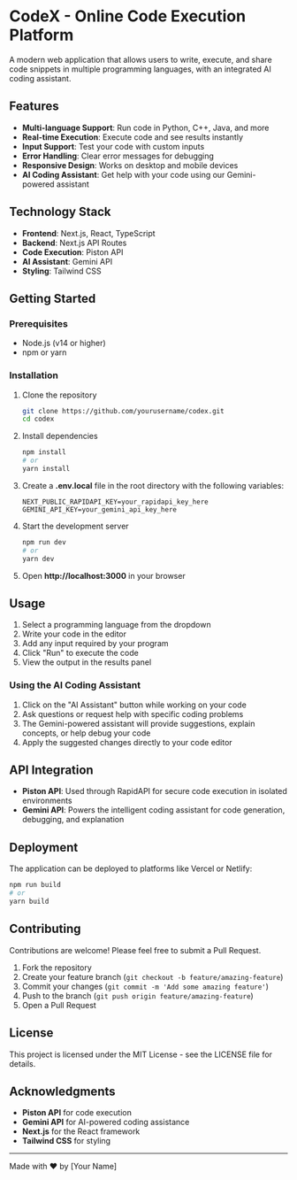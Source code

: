 # CodeX - Online Code Execution Platform

A modern web application that allows users to write, execute, and share code snippets in multiple programming languages, with an integrated AI coding assistant.

## Features

- **Multi-language Support**: Run code in Python, C++, Java, and more
- **Real-time Execution**: Execute code and see results instantly
- **Input Support**: Test your code with custom inputs
- **Error Handling**: Clear error messages for debugging
- **Responsive Design**: Works on desktop and mobile devices
- **AI Coding Assistant**: Get help with your code using our Gemini-powered assistant

## Technology Stack

- **Frontend**: Next.js, React, TypeScript
- **Backend**: Next.js API Routes
- **Code Execution**: Piston API
- **AI Assistant**: Gemini API
- **Styling**: Tailwind CSS

## Getting Started

### Prerequisites

- Node.js (v14 or higher)
- npm or yarn

### Installation

1. Clone the repository
   ```bash
   git clone https://github.com/yourusername/codex.git
   cd codex
   ```

2. Install dependencies
   ```bash
   npm install
   # or
   yarn install
   ```

3. Create a **.env.local** file in the root directory with the following variables:
   ```
   NEXT_PUBLIC_RAPIDAPI_KEY=your_rapidapi_key_here
   GEMINI_API_KEY=your_gemini_api_key_here
   ```

4. Start the development server
   ```bash
   npm run dev
   # or
   yarn dev
   ```

5. Open **http://localhost:3000** in your browser

## Usage

1. Select a programming language from the dropdown
2. Write your code in the editor
3. Add any input required by your program
4. Click "Run" to execute the code
5. View the output in the results panel

### Using the AI Coding Assistant

1. Click on the "AI Assistant" button while working on your code
2. Ask questions or request help with specific coding problems
3. The Gemini-powered assistant will provide suggestions, explain concepts, or help debug your code
4. Apply the suggested changes directly to your code editor

## API Integration

- **Piston API**: Used through RapidAPI for secure code execution in isolated environments
- **Gemini API**: Powers the intelligent coding assistant for code generation, debugging, and explanation

## Deployment

The application can be deployed to platforms like Vercel or Netlify:

```bash
npm run build
# or
yarn build
```

## Contributing

Contributions are welcome! Please feel free to submit a Pull Request.

1. Fork the repository
2. Create your feature branch (`git checkout -b feature/amazing-feature`)
3. Commit your changes (`git commit -m 'Add some amazing feature'`)
4. Push to the branch (`git push origin feature/amazing-feature`)
5. Open a Pull Request

## License

This project is licensed under the MIT License - see the LICENSE file for details.

## Acknowledgments

- **Piston API** for code execution
- **Gemini API** for AI-powered coding assistance
- **Next.js** for the React framework
- **Tailwind CSS** for styling

---

Made with ❤️ by [Your Name]
